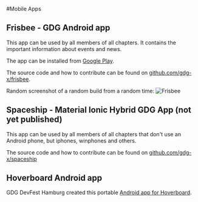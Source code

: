 #Mobile Apps

## Frisbee - GDG Android app

This app can be used by all members of all chapters. It contains the important information about events and news. 

The app can be installed from [Google Play](https://play.google.com/store/apps/details?id=org.gdg.frisbee.android).

The source code and how to contribute can be found on [github.com/gdg-x/frisbee](https://github.com/gdg-x/frisbee).

Random screenshot of a random build from a random time:
![Frisbee](https://lh6.ggpht.com/FK3ERkRvjP6pz-EyLdKWLRML4wLMIAwoMs6dV9bn9EFYJ3Ainrnt_66G9RHBCuxOWw=h900-rw)

## Spaceship - Material Ionic Hybrid GDG App (not yet published)
This app can be used by all members of all chapters that don't use an Android phone, but iphones, winphones and others.

The source code and how to contribute can be found on [github.com/gdg-x/spaceship](https://github.com/gdg-x/spaceship)

## Hoverboard Android app

GDG DevFest Hamburg created this portable [Android app for Hoverboard](https://github.com/GDGhamburg/devfest-app).
